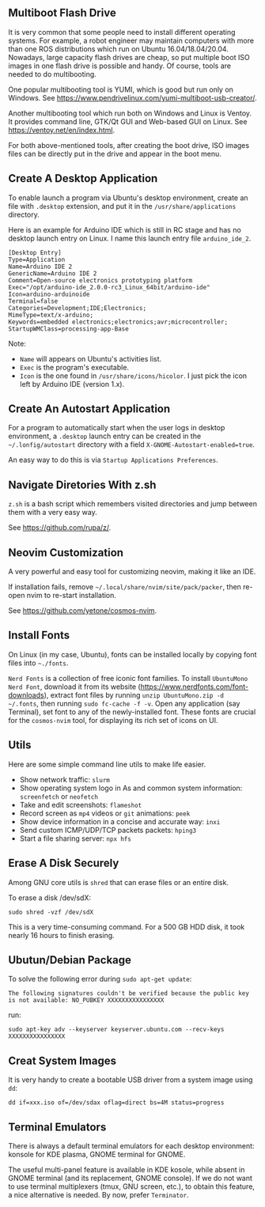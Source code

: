 Multiboot Flash Drive
----
It is very common that some people need to install different operating systems.
For example, a robot engineer may maintain computers with more than one ROS
distributions which run on Ubuntu 16.04/18.04/20.04. Nowadays, large capacity
flash drives are cheap, so put multiple boot ISO images in one flash drive is
possible and handy. Of course, tools are needed to do multibooting.

One popular multibooting tool is YUMI, which is good but run only on Windows.
See https://www.pendrivelinux.com/yumi-multiboot-usb-creator/.

Another multibooting tool which run both on Windows and Linux is Ventoy. It provides
command line, GTK/Qt GUI and Web-based GUI on Linux. See https://ventoy.net/en/index.html.

For both above-mentioned tools, after creating the boot drive, ISO images files
can be directly put in the drive and appear in the boot menu.

Create A Desktop Application
----
To enable launch a program via Ubuntu's desktop environment, create an
file with `.desktop` extension, and put it in the `/usr/share/applications`
directory.

Here is an example for Arduino IDE which is still in RC stage and has no
desktop launch entry on Linux. I name this launch entry file `arduino_ide_2`.

```
[Desktop Entry]
Type=Application
Name=Arduino IDE 2
GenericName=Arduino IDE 2
Comment=Open-source electronics prototyping platform
Exec="/opt/arduino-ide_2.0.0-rc3_Linux_64bit/arduino-ide"
Icon=arduino-arduinoide
Terminal=false
Categories=Development;IDE;Electronics;
MimeType=text/x-arduino;
Keywords=embedded electronics;electronics;avr;microcontroller;
StartupWMClass=processing-app-Base
```

Note:
- `Name` will appears on Ubuntu's activities list.
- `Exec` is the program's executable.
- `Icon` is the one found in `/usr/share/icons/hicolor`. I just
  pick the icon left by Arduino IDE (version 1.x).

Create An Autostart Application
----
For a program to automatically start when the user logs in desktop environment,
a `.desktop` launch entry can be created in the `~/.lonfig/autostart` directory
with a field `X-GNOME-Autostart-enabled=true`.

An easy way to do this is via `Startup Applications Preferences`.


Navigate Diretories With z.sh
----
`z.sh` is a bash script which remembers visited directories and jump between them
with a very easy way.

See https://github.com/rupa/z/.


Neovim Customization
----
A very powerful and easy tool for customizing neovim, making it like an IDE.

If installation fails, remove `~/.local/share/nvim/site/pack/packer`, then
re-open nvim to re-start installation.

See https://github.com/yetone/cosmos-nvim.


Install Fonts
----
On Linux (in my case, Ubuntu), fonts can be installed locally by copying font files into `~./fonts`.

`Nerd Fonts` is a collection of free iconic font families. To install `UbuntuMono Nerd Font`,
download it from its website (https://www.nerdfonts.com/font-downloads), extract font files by running
`unzip UbuntuMono.zip -d ~/.fonts`, then running `sudo fc-cache -f -v`. Open any application (say Terminal),
set font to any of the newly-installed font. These fonts are crucial for the `cosmos-nvim` tool, for
displaying its rich set of icons on UI.


Utils
----
Here are some simple command line utils to make life easier.
- Show network traffic: `slurm`
- Show operating system logo in As and common system information: `screenfetch` or `neofetch`
- Take and edit screenshots: `flameshot`
- Record screen as `mp4` videos or `git` animations: `peek`
- Show device information in a concise and accurate way: `inxi`
- Send custom ICMP/UDP/TCP packets packets: `hping3`
- Start a file sharing server: `npx hfs`


Erase A Disk Securely
----
Among GNU core utils is `shred` that can erase files or an entire disk.

To erase a disk /dev/sdX:
```
sudo shred -vzf /dev/sdX
```

This is a very time-consuming command. For a 500 GB HDD disk, it took nearly
16 hours to finish erasing.


Ubutun/Debian Package
----
To solve the following error during `sudo apt-get update`:
```
The following signatures couldn't be verified because the public key is not available: NO_PUBKEY XXXXXXXXXXXXXXXX
```
run:
```
sudo apt-key adv --keyserver keyserver.ubuntu.com --recv-keys XXXXXXXXXXXXXXXX
```


Creat System Images
----
It is very handy to create a bootable USB driver from a system image using `dd`:
```
dd if=xxx.iso of=/dev/sdax oflag=direct bs=4M status=progress
```


Terminal Emulators
----
There is always a default terminal emulators for each desktop environment:
konsole for KDE plasma, GNOME terminal for GNOME.

The useful multi-panel feature is available in KDE kosole, while absent in
GNOME terminal (and its replacement, GNOME console). If we do not want to use
terminal multiplexers (tmux, GNU screen, etc.), to obtain this feature, a nice
alternative is needed. By now, prefer `Terminator`.